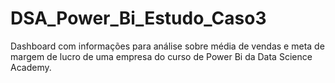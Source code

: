 # DSA_Power_Bi_Estudo_Caso3
 Dashboard com informações para análise sobre média de vendas e meta de margem de lucro de uma empresa do curso de Power Bi da Data Science Academy.
